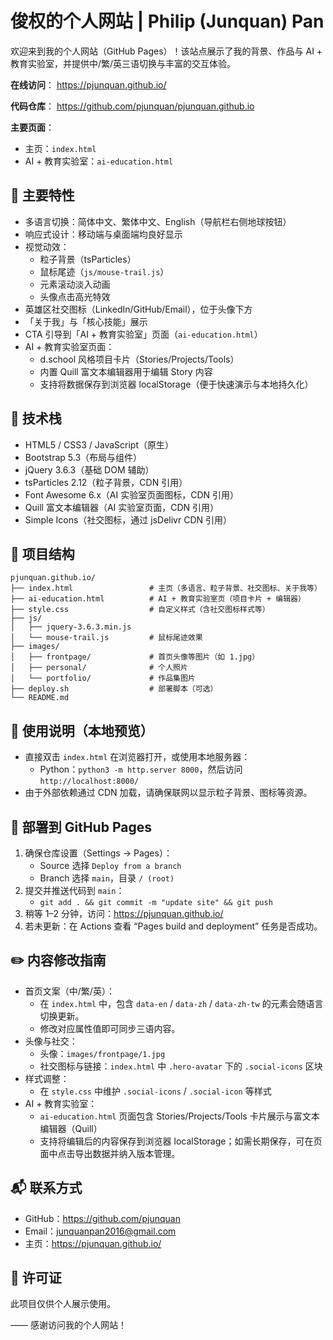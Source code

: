 # 俊权的个人网站 | Philip (Junquan) Pan

欢迎来到我的个人网站（GitHub Pages）！该站点展示了我的背景、作品与 AI + 教育实验室，并提供中/繁/英三语切换与丰富的交互体验。

**在线访问**：
https://pjunquan.github.io/

**代码仓库**：
https://github.com/pjunquan/pjunquan.github.io

**主要页面**：
- 主页：`index.html`
- AI + 教育实验室：`ai-education.html`

## 🌟 主要特性

- 多语言切换：简体中文、繁体中文、English（导航栏右侧地球按钮）
- 响应式设计：移动端与桌面端均良好显示
- 视觉动效：
  - 粒子背景（tsParticles）
  - 鼠标尾迹（`js/mouse-trail.js`）
  - 元素滚动淡入动画
  - 头像点击高光特效
- 英雄区社交图标（LinkedIn/GitHub/Email），位于头像下方
- 「关于我」与「核心技能」展示
- CTA 引导到「AI + 教育实验室」页面（`ai-education.html`）
- AI + 教育实验室页面：
  - d.school 风格项目卡片（Stories/Projects/Tools）
  - 内置 Quill 富文本编辑器用于编辑 Story 内容
  - 支持将数据保存到浏览器 localStorage（便于快速演示与本地持久化）

## 🧰 技术栈

- HTML5 / CSS3 / JavaScript（原生）
- Bootstrap 5.3（布局与组件）
- jQuery 3.6.3（基础 DOM 辅助）
- tsParticles 2.12（粒子背景，CDN 引用）
- Font Awesome 6.x（AI 实验室页面图标，CDN 引用）
- Quill 富文本编辑器（AI 实验室页面，CDN 引用）
- Simple Icons（社交图标，通过 jsDelivr CDN 引用）

## 📁 项目结构

```
pjunquan.github.io/
├── index.html                 # 主页（多语言、粒子背景、社交图标、关于我等）
├── ai-education.html          # AI + 教育实验室页（项目卡片 + 编辑器）
├── style.css                  # 自定义样式（含社交图标样式等）
├── js/
│   ├── jquery-3.6.3.min.js
│   └── mouse-trail.js         # 鼠标尾迹效果
├── images/
│   ├── frontpage/             # 首页头像等图片（如 1.jpg）
│   ├── personal/              # 个人照片
│   └── portfolio/             # 作品集图片
├── deploy.sh                  # 部署脚本（可选）
└── README.md
```

## 🧭 使用说明（本地预览）

- 直接双击 `index.html` 在浏览器打开，或使用本地服务器：
  - Python：`python3 -m http.server 8000`，然后访问 `http://localhost:8000/`
- 由于外部依赖通过 CDN 加载，请确保联网以显示粒子背景、图标等资源。

## 🚀 部署到 GitHub Pages

1. 确保仓库设置（Settings -> Pages）：
   - Source 选择 `Deploy from a branch`
   - Branch 选择 `main`，目录 `/ (root)`
2. 提交并推送代码到 `main`：
   - `git add . && git commit -m "update site" && git push`
3. 稍等 1–2 分钟，访问：https://pjunquan.github.io/
4. 若未更新：在 Actions 查看 “Pages build and deployment” 任务是否成功。

## ✏️ 内容修改指南

- 首页文案（中/繁/英）：
  - 在 `index.html` 中，包含 `data-en` / `data-zh` / `data-zh-tw` 的元素会随语言切换更新。
  - 修改对应属性值即可同步三语内容。
- 头像与社交：
  - 头像：`images/frontpage/1.jpg`
  - 社交图标与链接：`index.html` 中 `.hero-avatar` 下的 `.social-icons` 区块
- 样式调整：
  - 在 `style.css` 中维护 `.social-icons` / `.social-icon` 等样式
- AI + 教育实验室：
  - `ai-education.html` 页面包含 Stories/Projects/Tools 卡片展示与富文本编辑器（Quill）
  - 支持将编辑后的内容保存到浏览器 localStorage；如需长期保存，可在页面中点击导出数据并纳入版本管理。

## 📬 联系方式

- GitHub：https://github.com/pjunquan
- Email：junquanpan2016@gmail.com
- 主页：https://pjunquan.github.io/

## 📄 许可证

此项目仅供个人展示使用。

—— 感谢访问我的个人网站！
